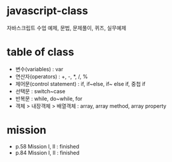 # javascript-class
자바스크립트 수업 예제, 문법, 문제풀이, 퀴즈, 실무예제

# table of class
- 변수(variables) : var
- 연산자(operators) : +, -, *, /, %
- 제어문(control statement) : if, if~else, if~ else if, 중첩 if
- 선택문 : switch~case 
- 반복문 : while, do~while, for
- 객체 > 내장객체 > 배열객체 : array, array method, array property

# mission
- p.58 Mission I, II : finished
- p.84 Mission I, II : finished